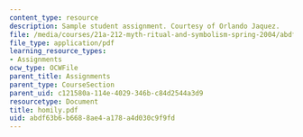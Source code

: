 ```yaml
---
content_type: resource
description: Sample student assignment. Courtesy of Orlando Jaquez.
file: /media/courses/21a-212-myth-ritual-and-symbolism-spring-2004/abdf63b6b6688ae4a178a4d030c9f9fd_homily.pdf
file_type: application/pdf
learning_resource_types:
- Assignments
ocw_type: OCWFile
parent_title: Assignments
parent_type: CourseSection
parent_uid: c121580a-114e-4029-346b-c84d2544a3d9
resourcetype: Document
title: homily.pdf
uid: abdf63b6-b668-8ae4-a178-a4d030c9f9fd
---
```

